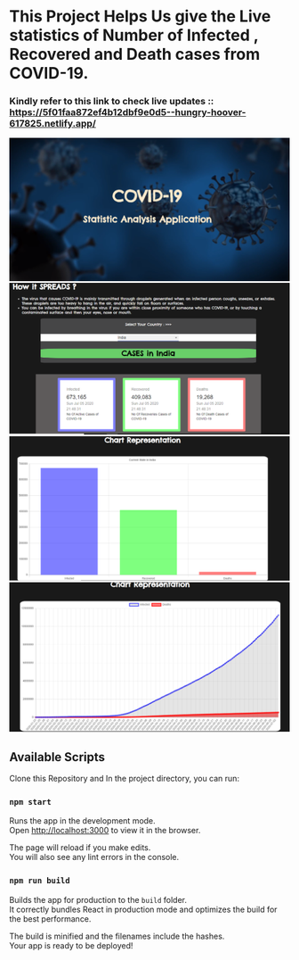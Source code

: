 # This Project Helps Us give the Live statistics of Number of Infected , Recovered and Death cases  from COVID-19.
### Kindly refer to this link to check live updates :: https://5f01faa872ef4b12dbf9e0d5--hungry-hoover-617825.netlify.app/

![](https://github.com/poojarathore30/COVID-19-Statistic-Analyser.github.io/blob/master/public/images/1.PNG)
![](https://github.com/poojarathore30/COVID-19-Statistic-Analyser.github.io/blob/master/public/images/2.PNG)
![](https://github.com/poojarathore30/COVID-19-Statistic-Analyser.github.io/blob/master/public/images/3.PNG)
![](https://github.com/poojarathore30/COVID-19-Statistic-Analyser.github.io/blob/master/public/images/4.PNG)

## Available Scripts
Clone this Repository and In the project directory, you can run:

### `npm start`

Runs the app in the development mode.<br />
Open [http://localhost:3000](http://localhost:3000) to view it in the browser.

The page will reload if you make edits.<br />
You will also see any lint errors in the console.

### `npm run build`

Builds the app for production to the `build` folder.<br />
It correctly bundles React in production mode and optimizes the build for the best performance.

The build is minified and the filenames include the hashes.<br />
Your app is ready to be deployed!

